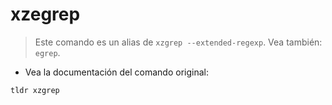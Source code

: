 # xzegrep

> Este comando es un alias de `xzgrep --extended-regexp`.
> Vea también: `egrep`.

- Vea la documentación del comando original:

`tldr xzgrep`
